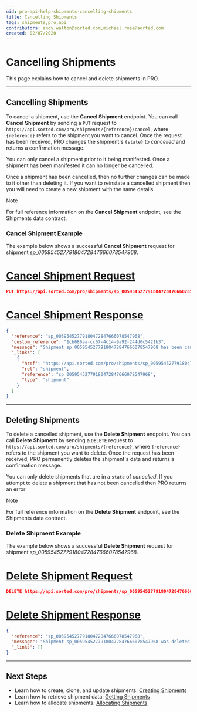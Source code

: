 ```yaml
---
uid: pro-api-help-shipments-cancelling-shipments
title: Cancelling Shipments
tags: shipments,pro,api
contributors: andy.walton@sorted.com,michael.rose@sorted.com
created: 02/07/2020
---
```

# Cancelling Shipments

This page explains how to cancel and delete shipments in PRO.

---

## Cancelling Shipments

To cancel a shipment, use the **Cancel Shipment** endpoint. You can call **Cancel Shipment** by sending a `PUT` request to `https://api.sorted.com/pro/shipments/{reference}/cancel`, where `{reference}` refers to the shipment you want to cancel. Once the request has been received, PRO changes the shipment's `{state}` to _cancelled_ and returns a confirmation message.

You can only cancel a shipment prior to it being manifested. Once a shipment has been manifested it can no longer be cancelled.

Once a shipment has been cancelled, then no further changes can be made to it other than deleting it. If you want to reinstate a cancelled shipment then you will need to create a new shipment with the same details.

> [!NOTE]
>
> For full reference information on the **Cancel Shipment** endpoint, see the Shipments data contract.

### Cancel Shipment Example

The example below shows a successful **Cancel Shipment** request for shipment _sp_00595452779180472847666078547968_.

# [Cancel Shipment Request](#tab/cancel-shipment-request)

```json
PUT https://api.sorted.com/pro/shipments/sp_00595452779180472847666078547968/cancel
```

# [Cancel Shipment Response](#tab/cancel-shipment-response)

```json
{
  "reference": "sp_00595452779180472847666078547968",
  "custom_reference": "1cb686aa-cc67-4c14-9a92-244d0c5421b3",
  "message": "Shipment sp_00595452779180472847666078547968 has been cancelled",
  "_links": [
    {
      "href": "https://api.sorted.com/pro/shipments/sp_00595452779180472847666078547968",
      "rel": "shipment",
      "reference": "sp_00595452779180472847666078547968",
      "type": "shipment"
    }
  ]
}
```
---

## Deleting Shipments

To delete a cancelled shipment, use the **Delete Shipment** endpoint. You can call **Delete Shipment** by sending a `DELETE` request to `https://api.sorted.com/pro/shipments/{reference}`, where `{reference}` refers to the shipment you want to delete. Once the request has been received, PRO permanently deletes the shipment's data and returns a confirmation message.

You can only delete shipments that are in a `state` of _cancelled_. If you attempt to delete a shipment that has not been cancelled then PRO returns an error

> [!NOTE]
>
> For full reference information on the **Delete Shipment** endpoint, see the Shipments data contract.

### Delete Shipment Example

The example below shows a successful **Delete Shipment** request for shipment _sp_00595452779180472847666078547968_.

# [Delete Shipment Request](#tab/delete-shipment-request)

```json
DELETE https://api.sorted.com/pro/shipments/sp_00595452779180472847666078547968
```
# [Delete Shipment Response](#tab/delete-shipment-response)

```json
{
  "reference": "sp_00595452779180472847666078547968",
  "message": "Shipment sp_00595452779180472847666078547968 was deleted successfully",
  "_links": []
}
```
---

## Next Steps

* Learn how to create, clone, and update shipments: [Creating Shipments](/pro/api/shipments/creating_shipments.html)
* Learn how to retrieve shipment data: [Getting Shipments](/pro/api/shipments/getting_shipments.html)
* Learn how to allocate shipments: [Allocating Shipments](/pro/api/shipments/allocating_shipments.html)